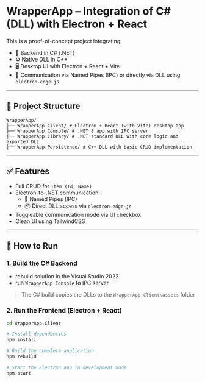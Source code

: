 # WrapperApp – Integration of C# (DLL) with Electron + React

This is a proof-of-concept project integrating:

- 🔧 Backend in C# (.NET)
- ⚙️ Native DLL in C++
- 🖥️ Desktop UI with Electron + React + Vite
- 🔌 Communication via Named Pipes (IPC) or directly via DLL using `electron-edge-js`

---

## 🧱 Project Structure
```text
WrapperApp/
├── WrapperApp.Client/ # Electron + React (with Vite) desktop app
├── WrapperApp.Console/ # .NET 8 app with IPC server
|── WrapperApp.Library/ # .NET standard DLL with core logic and exported DLL
├── WrapperApp.Persistence/ # C++ DLL with basic CRUD implementation
```
---

## ✅ Features

- Full CRUD for `Item (Id, Name)`
- Electron-to-.NET communication:
  - 📡 Named Pipes (IPC)
  - 📦 Direct DLL access via `electron-edge-js`
- Toggleable communication mode via UI checkbox
- Clean UI using TailwindCSS

---

## 🚀 How to Run

### 1. Build the C# Backend

- rebuild solution in the Visual Studio 2022
- run `WrapperApp.Console` to IPC server

>The C# build copies the DLLs to the `WrapperApp.Client\assets` folder

### 2. Run the Frontend (Electron + React)

```bash
cd WrapperApp.Client

# Install dependencies
npm install

# Build the complete application
npm rebuild

# Start the Electron app in development mode
npm start
```